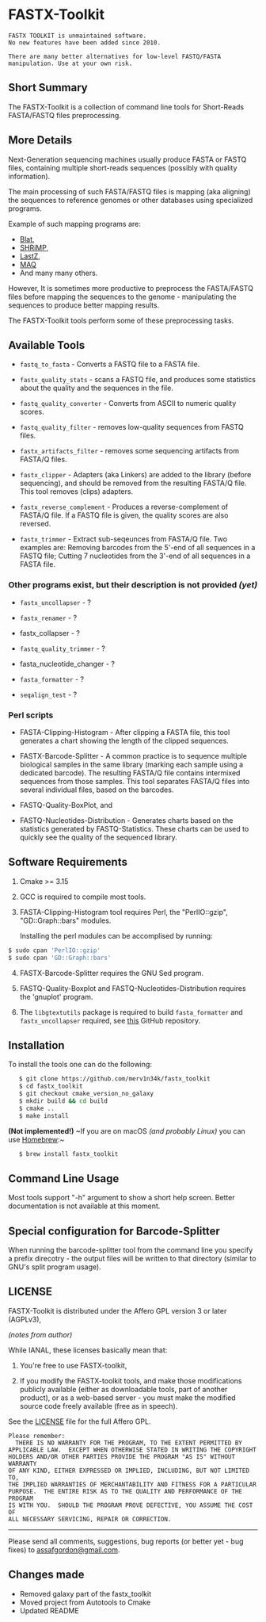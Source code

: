 # FASTX-Toolkit

```
FASTX TOOLKIT is unmaintained software.
No new features have been added since 2010.

There are many better alternatives for low-level FASTQ/FASTA manipulation. Use at your own risk.
```

## Short Summary

The FASTX-Toolkit is a collection of command line tools for Short-Reads
FASTA/FASTQ files preprocessing.

## More Details

Next-Generation sequencing machines usually produce FASTA or FASTQ files,
containing multiple short-reads sequences (possibly with quality information).

The main processing of such FASTA/FASTQ files is mapping (aka aligning)
the sequences to reference genomes or other databases using specialized
programs.

Example of such mapping programs are:
* [Blat](http://www.kentinformatics.com/index.asp),
* [SHRiMP](http://compbio.cs.toronto.edu/shrimp),
* [LastZ](http://www.bx.psu.edu/miller_lab),
* [MAQ](http://maq.sourceforge.net/)
* And many many others.

However,
It is sometimes more productive to preprocess the FASTA/FASTQ files before
mapping the sequences to the genome - manipulating the sequences to
produce better mapping results.

The FASTX-Toolkit tools perform some of these preprocessing tasks.

## Available Tools

* `fastq_to_fasta` - Converts a FASTQ file to a FASTA file.

* `fastx_quality_stats` - scans a FASTQ file, and produces some statistics about the
	quality and the sequences in the file.

* `fastq_quality_converter` - Converts from ASCII to numeric quality scores.

* `fastq_quality_filter` - removes low-quality sequences from FASTQ files.

* `fastx_artifacts_filter` - removes some sequencing artifacts from FASTA/Q files.

* `fastx_clipper` - Adapters (aka Linkers) are added to the library (before
	sequencing), and should be removed from the resulting FASTA/Q file.
	This tool removes (clips) adapters.

* `fastx_reverse_complement` - Produces a reverse-complement of FASTA/Q file.
	If a FASTQ file is given, the quality scores are also reversed.

* `fastx_trimmer` - Extract sub-seqeunces from FASTA/Q file. Two examples are:
	Removing barcodes from the 5'-end of all sequences in a FASTQ file;
	Cutting 7 nucleotides from the 3'-end of all sequences in a FASTA file.

### Other programs exist, but their description is not provided *(yet)*

* `fastx_uncollapser` - ?

* `fastx_renamer` - ?

* fastx_collapser - ?

* `fastq_quality_trimmer` - ?

* fasta_nucleotide_changer - ?

* `fasta_formatter` - ?

* `seqalign_test` - ?


### Perl scripts

* FASTA-Clipping-Histogram - After clipping a FASTA file, this tool generates a
	chart showing the length of the clipped sequences.

* FASTX-Barcode-Splitter - A common practice is to sequence multiple biological
	samples in the same library (marking each sample using a dedicated
	barcode). The resulting FASTA/Q file contains intermixed sequences
	from those samples. This tool separates FASTA/Q files into several
	individual files, based on the barcodes.

* FASTQ-Quality-BoxPlot, and
* FASTQ-Nucleotides-Distribution - Generates charts based on the statistics
	generated by FASTQ-Statistics. These charts can be used to quickly
	see the quality of the sequenced library.


## Software Requirements

1. Cmake >= 3.15

2. GCC is required to compile most tools.

3. FASTA-Clipping-Histogram tool requires Perl, the "PerlIO::gzip",
   "GD::Graph::bars" modules.

   Installing the perl modules can be accomplised by running:

```bash
$ sudo cpan 'PerlIO::gzip'
$ sudo cpan 'GD::Graph::bars'
```

4. FASTX-Barcode-Splitter requires the GNU Sed program.

5. FASTQ-Quality-Boxplot and FASTQ-Nucleotides-Distribution requires the
   'gnuplot' program.

6. The `libgtextutils` package is required to build `fasta_formatter` and `fastx_uncollapser` required, see [this](https://github.com/merv1n34k/libgtextutils.git) GitHub repository.


## Installation

To install the tools one can do the following:

```bash
   $ git clone https://github.com/merv1n34k/fastx_toolkit
   $ cd fastx_toolkit
   $ git checkout cmake_version_no_galaxy
   $ mkdir build && cd build
   $ cmake ..
   $ make install
```

**(Not implemented!)** ~If you are on macOS *(and probably Linux)* you can use [Homebrew](https://brew.sh/):~

```bash
   $ brew install fastx_toolkit
```

## Command Line Usage

Most tools support "-h" argument to show a short help screen.
Better documentation is not available at this moment.

## Special configuration for Barcode-Splitter

When running the barcode-splitter tool from the command line you specify a
prefix direcotry - the output files will be written to that directory (similar
to GNU's split program usage).

## LICENSE
FASTX-Toolkit is distributed under the Affero GPL version 3 or later (AGPLv3),

*(notes from author)*

While IANAL, these licenses basically mean that:
1. You're free to use FASTX-toolkit,

2. If you modify the FASTX-toolkit tools, and make those modifications
   publicly available (either as downloadable tools, part of another product),
   or as a web-based server - you must make the modified source code freely
   available (free as in speech).

See the [LICENSE](LICENSE) file for the full Affero GPL.

```
Please remember:
  THERE IS NO WARRANTY FOR THE PROGRAM, TO THE EXTENT PERMITTED BY
APPLICABLE LAW.  EXCEPT WHEN OTHERWISE STATED IN WRITING THE COPYRIGHT
HOLDERS AND/OR OTHER PARTIES PROVIDE THE PROGRAM "AS IS" WITHOUT WARRANTY
OF ANY KIND, EITHER EXPRESSED OR IMPLIED, INCLUDING, BUT NOT LIMITED TO,
THE IMPLIED WARRANTIES OF MERCHANTABILITY AND FITNESS FOR A PARTICULAR
PURPOSE.  THE ENTIRE RISK AS TO THE QUALITY AND PERFORMANCE OF THE PROGRAM
IS WITH YOU.  SHOULD THE PROGRAM PROVE DEFECTIVE, YOU ASSUME THE COST OF
ALL NECESSARY SERVICING, REPAIR OR CORRECTION.
```

---
Please send all comments, suggestions, bug reports (or better yet - bug fixes)
to assafgordon@gmail.com.

## Changes made

* Removed galaxy part of the fastx_toolkit
* Moved project from Autotools to Cmake
* Updated README
